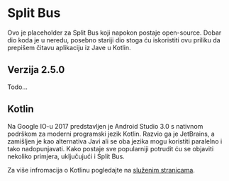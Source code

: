 # Split Bus
Ovo je placeholder za Split Bus koji napokon postaje open-source. Dobar dio koda je u neredu, posebno stariji dio stoga ću iskoristiti ovu priliku
da prepišem čitavu aplikaciju iz Jave u Kotlin.

## Verzija 2.5.0
Todo...

## Kotlin
Na Google IO-u 2017 predstavljen je Android Studio 3.0 s nativnom podrškom za moderni programski jezik Kotlin. Razvio ga je JetBrains, a zamišljen je
kao alternativa Javi ali se oba jezika mogu koristiti paralelno i tako nadopunjavati. Kako postaje sve popularniji potrudit ću se objaviti nekoliko
primjera, uključujući i Split Bus.

Za više infromacija o Kotlinu pogledajte na [služenim stranicama](https://kotlinlang.org/).